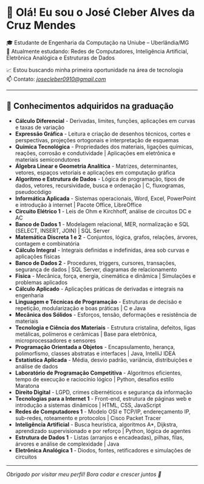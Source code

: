 # 👋 Olá! Eu sou o José Cleber Alves da Cruz Mendes

🎓 Estudante de Engenharia da Computação na Uniube – Uberlândia/MG  
🧠 Atualmente estudando: Redes de Computadores, Inteligência Artificial, Eletrônica Analógica e Estruturas de Dados   

📈 Estou buscando minha primeira oportunidade na área de tecnologia  
📫 Contato: *josecleber0910@gmail.com*  

---

## 📘 Conhecimentos adquiridos na graduação

- **Cálculo Diferencial** - Derivadas, limites, funções, aplicações em curvas e taxas de variação
- **Expressão Gráfica** - Leitura e criação de desenhos técnicos, cortes e perspectivas, projeções ortogonais e interpretação de esquemas
- **Química Tecnológica** - Propriedades dos materiais, ligações químicas, reações, corrosão e condutividade | Aplicações em eletrônica e materiais semicondutores
- **Álgebra Linear e Geometria Analítica** - Matrizes, determinantes, vetores, espaços vetoriais e aplicações em computação gráfica
- **Algoritmo e Estrutura de Dados** - Lógica de programação, tipos de dados, vetores, recursividade, busca e ordenação | C, fluxogramas, pseudocódigo
- **Informática Aplicada** - Sistemas operacionais, Word, Excel, PowerPoint e introdução à internet | Pacote Office, LibreOffice
- **Circuito Elétrico 1** - Leis de Ohm e Kirchhoff, análise de circuitos DC e AC
- **Banco de Dados 1** - Modelagem relacional, MER, normalização e SQL (SELECT, INSERT, JOIN) | SQL Server
- **Matemática Discreta 1 e 2** - Conjuntos, lógica, grafos, relações, árvores, contagem e combinatória
- **Cálculo Integral** - Integrais definidas e indefinidas, área sob curvas e aplicações físicas
- **Banco de Dados 2** - Procedures, triggers, cursores, transações, segurança de dados | SQL Server, diagramas de relacionamento
- **Física** - Mecânica, força, energia, cinemática e dinâmica | Simulações e problemas aplicados
- **Cálculo Aplicado** - Aplicações práticas de derivadas e integrais na engenharia
- **Linguagem e Técnicas de Programação** - Estruturas de decisão e repetição, modularização e boas práticas | C e Java
- **Mecânica dos Sólidos** - Esforços, tensão, deformações e resistência de materiais
- **Tecnologia e Ciência dos Materiais** - Estrutura cristalina, defeitos, ligas metálicas, polímeros e cerâmicas | Base para eletrônica, microprocessadores e sensores
- **Programação Orientada a Objetos** - Encapsulamento, herança, polimorfismo, classes abstratas e interfaces | Java, IntelliJ IDEA
- **Estatística Aplicada** - Média, desvio padrão, variância, distribuições e análise de dados
- **Laboratório de Programação Competitiva** - Algoritmos eficientes, tempo de execução e raciocínio lógico | Python, desafios estilo Maratona
- **Direito Digital** - LGPD, crimes cibernéticos e segurança da informação
- **Tecnologias para a Internet 1** - Front-end, estrutura de páginas web e introdução a sistemas dinâmicos | HTML, CSS, JavaScript
- **Redes de Computadores 1** - Modelo OSI e TCP/IP, endereçamento IP, sub-redes, roteamento e protocolos | Cisco Packet Tracer
- **Inteligência Artificial** - Busca heurística, algoritmos A*, Dijkstra, aprendizado supervisionado e por reforço | Python, lógica de agentes
- **Estrutura de Dados 1** - Listas (arranjos e encadeadas), pilhas, filas, árvores e análise de complexidade | Java
-  **Eletrônica Analógica 1** - Diodos, fontes, retificadores e simulações de circuitos  

---

*Obrigado por visitar meu perfil! Bora codar e crescer juntos 🚀*
